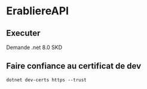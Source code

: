 # ErabliereAPI

## Executer

Demande .net 8.0 SKD

## Faire confiance au certificat de dev

```
dotnet dev-certs https --trust
```